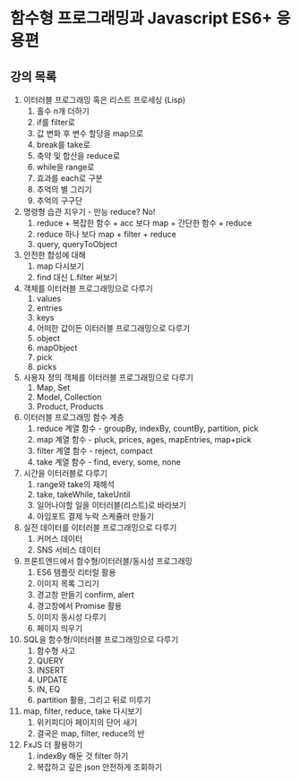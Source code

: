 # 함수형 프로그래밍과 Javascript ES6+ 응용편

## 강의 목록

1. 이터러블 프로그래밍 혹은 리스트 프로세싱 (Lisp)
    1. 홀수 n개 더하기
    2. if를 filter로
    3. 값 변화 후 변수 할당을 map으로
    4. break를 take로
    5. 축약 및 합산을 reduce로
    6. while을 range로
    7. 효과를 each로 구분
    8. 추억의 별 그리기
    9. 추억의 구구단
2. 명령형 습관 지우기 - 만능 reduce? No!
    1. reduce + 복잡한 함수 + acc 보다 map + 간단한 함수 + reduce
    2. reduce 하나 보다 map + filter + reduce
    3. query, queryToObject
3. 안전한 합성에 대해
    1. map 다시보기
    2. find 대신 L.filter 써보기
4. 객체를 이터러블 프로그래밍으로 다루기
    1. values
    2. entries
    3. keys
    4. 어떠한 값이든 이터러블 프로그래밍으로 다루기
    5. object
    6. mapObject
    7. pick
    8. picks
5. 사용자 정의 객체를 이터러블 프로그래밍으로 다루기
    1. Map, Set
    2. Model, Collection
    3. Product, Products
6. 이터러블 프로그래밍 함수 계층
    1. reduce 계열 함수 - groupBy, indexBy, countBy, partition, pick
    1. map 계열 함수 - pluck, prices, ages, mapEntries, map+pick
    2. filter 계열 함수 - reject, compact
    4. take 계열 함수 - find, every, some, none
7. 시간을 이터러블로 다루기
    1. range와 take의 재해석
    2. take, takeWhile, takeUntil
    3. 일어나야할 일을 이터러블(리스트)로 바라보기
    4. 아임포트 결제 누락 스케쥴러 만들기
8. 실전 데이터를 이터러블 프로그래밍으로 다루기
    1. 커머스 데이터
    2. SNS 서비스 데이터
9. 프론트엔드에서 함수형/이터러블/동시성 프로그래밍
    1. ES6 템플릿 리터럴 활용
    2. 이미지 목록 그리기
    3. 경고창 만들기 confirm, alert
    4. 경고창에서 Promise 활용
    5. 이미지 동시성 다루기
    6. 페이지 띄우기
10. SQL을 함수형/이터러블 프로그래밍으로 다루기
    1. 함수형 사고
    2. QUERY
    3. INSERT
    4. UPDATE
    5. IN, EQ
    6. partition 활용, 그리고 뒤로 미루기
11. map, filter, reduce, take 다시보기
    1. 위키피디아 페이지의 단어 새기
    2. 결국은 map, filter, reduce의 반
12. FxJS 더 활용하기
    1. indexBy 해둔 것 filter 하기
    2. 복잡하고 깊은 json 안전하게 조회하기